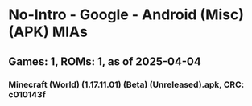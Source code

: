 # No-Intro - Google - Android (Misc) (APK) MIAs
## Games: 1, ROMs: 1, as of 2025-04-04

### Minecraft (World) (1.17.11.01) (Beta) (Unreleased).apk, CRC: c010143f
